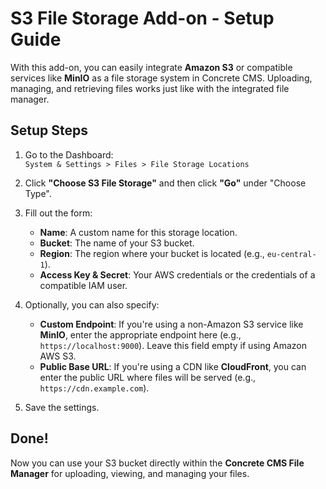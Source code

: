 # S3 File Storage Add-on - Setup Guide

With this add-on, you can easily integrate **Amazon S3** or compatible services like **MinIO** as a file storage system in Concrete CMS. Uploading, managing, and retrieving files works just like with the integrated file manager.

## Setup Steps

1. Go to the Dashboard:  
   `System & Settings > Files > File Storage Locations`

2. Click **"Choose S3 File Storage"** and then click **"Go"** under "Choose Type".

3. Fill out the form:

    - **Name**: A custom name for this storage location.
    - **Bucket**: The name of your S3 bucket.
    - **Region**: The region where your bucket is located (e.g., `eu-central-1`).
    - **Access Key & Secret**: Your AWS credentials or the credentials of a compatible IAM user.

4. Optionally, you can also specify:
    - **Custom Endpoint**: If you're using a non-Amazon S3 service like **MinIO**, enter the appropriate endpoint here (e.g., `https://localhost:9000`). Leave this field empty if using Amazon AWS S3.
    - **Public Base URL**: If you're using a CDN like **CloudFront**, you can enter the public URL where files will be served (e.g., `https://cdn.example.com`).

5. Save the settings.

## Done!

Now you can use your S3 bucket directly within the **Concrete CMS File Manager** for uploading, viewing, and managing your files.
